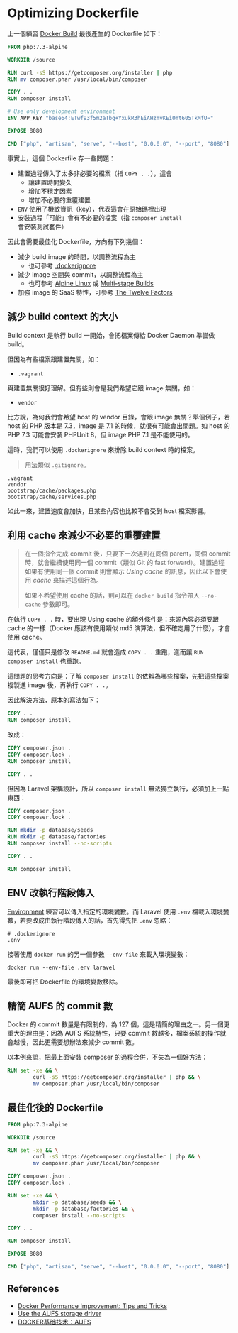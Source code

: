 # Optimizing Dockerfile

上一個練習 [Docker Build](exercises-21-docker-build.md) 最後產生的 Dockerfile 如下：

```dockerfile
FROM php:7.3-alpine

WORKDIR /source

RUN curl -sS https://getcomposer.org/installer | php
RUN mv composer.phar /usr/local/bin/composer

COPY . .
RUN composer install

# Use only development environment
ENV APP_KEY "base64:ETwf93f5m2aTbg+YxukR3hEiAHzmvKEi0mt605TkMfU="

EXPOSE 8080

CMD ["php", "artisan", "serve", "--host", "0.0.0.0", "--port", "8080"]
```

事實上，這個 Dockerfile 存一些問題：

* 建置過程傳入了太多非必要的檔案（指 `COPY . .`），這會
  + 讓建置時間變久
  + 增加不穩定因素
  + 增加不必要的重覆建置
* `ENV` 使用了機敏資訊（key），代表這會在原始碼裡出現
* 安裝過程「可能」會有不必要的檔案（指 `composer install` 會安裝測試套件）

因此會需要最佳化 Dockerfile，方向有下列幾個：

* 減少 build image 的時間，以調整流程為主
  + 也可參考 [.dockerignore](https://docs.docker.com/engine/reference/builder/#dockerignore-file)
* 減少 image 空間與 commit，以調整流程為主
  + 也可參考 [Alpine Linux](https://hub.docker.com/_/alpine/) 或 [Multi-stage Builds](https://docs.docker.com/develop/develop-images/multistage-build/)
* 加強 image 的 SaaS 特性，可參考 [The Twelve Factors](https://12factor.net/)

## 減少 build context 的大小

Build context 是執行 build 一開始，會把檔案傳給 Docker Daemon 準備做 build。

但因為有些檔案跟建置無關，如：

* `.vagrant`

與建置無關很好理解。但有些則會是我們希望它跟 image 無關，如：

* `vendor`

比方說，為何我們會希望 host 的 vendor 目錄，會跟 image 無關？舉個例子，若 host 的 PHP 版本是 7.3，image 是 7.1 的時候，就很有可能會出問題。如 host 的 PHP 7.3 可能會安裝 PHPUnit 8，但 image PHP 7.1 是不能使用的。

這時，我們可以使用 `.dockerignore` 來排除 build context 時的檔案。

> 用法類似 `.gitignore`。

```
.vagrant
vendor
bootstrap/cache/packages.php
bootstrap/cache/services.php
```

如此一來，建置速度會加快，且某些內容也比較不會受到 host 檔案影響。

## 利用 cache 來減少不必要的重覆建置

> 在一個指令完成 commit 後，只要下一次遇到在同個 parent，同個 commit 時，就會繼續使用同一個 commit（類似 Git 的 fast forward）。建置過程如果有使用同一個 commit 則會顯示 *Using cache* 的訊息，因此以下會使用 *cache* 來描述這個行為。
> 
> 如果不希望使用 cache 的話，則可以在 `docker build` 指令帶入 `--no-cache` 參數即可。

在執行 `COPY . .` 時，要出現 Using cache 的額外條件是：來源內容必須要跟 cache 的一樣（Docker 應該有使用類似 md5 演算法，但不確定用了什麼），才會使用 cache。

這代表，僅僅只是修改 `README.md` 就會造成 `COPY . .` 重跑，進而讓 `RUN composer install` 也重跑。 

這問題的思考方向是：了解 `composer install` 的依賴為哪些檔案，先把這些檔案複製進 image 後，再執行 `COPY . .`。

因此解決方法，原本的寫法如下：

```dockerfile
COPY . .
RUN composer install
```

改成：

```dockerfile
COPY composer.json .
COPY composer.lock .
RUN composer install

COPY . .
```

但因為 Laravel 架構設計，所以 `composer install` 無法獨立執行，必須加上一點東西：

```dockerfile
COPY composer.json .
COPY composer.lock .

RUN mkdir -p database/seeds
RUN mkdir -p database/factories
RUN composer install --no-scripts

COPY . .

RUN composer install
```

## ENV 改執行階段傳入

[Environment](exercises-11-environment.md) 練習可以傳入指定的環境變數。而 Laravel 使用 `.env` 檔載入環境變數，若要改成由執行階段傳入的話，首先得先把 `.env` 忽略：

```
# .dockerignore
.env
```

接著使用 `docker run` 的另一個參數 `--env-file` 來載入環境變數：

```
docker run --env-file .env laravel
```

最後即可把 Dockerfile 的環境變數移除。

## 精簡 AUFS 的 commit 數

Docker 的 commit 數量是有限制的，為 127 個，這是精簡的理由之一。另一個更重大的理由是：因為 AUFS 系統特性，只要 commit 數越多，檔案系統的操作就會越慢，因此更需要想辦法來減少 commit 數。

以本例來說，把最上面安裝 composer 的過程合併，不失為一個好方法：

```dockerfile
RUN set -xe && \
        curl -sS https://getcomposer.org/installer | php && \
        mv composer.phar /usr/local/bin/composer
```

## 最佳化後的 Dockerfile

```dockerfile
FROM php:7.3-alpine

WORKDIR /source

RUN set -xe && \
        curl -sS https://getcomposer.org/installer | php && \
        mv composer.phar /usr/local/bin/composer

COPY composer.json .
COPY composer.lock .

RUN set -xe && \
        mkdir -p database/seeds && \
        mkdir -p database/factories && \
        composer install --no-scripts

COPY . .

RUN composer install

EXPOSE 8080

CMD ["php", "artisan", "serve", "--host", "0.0.0.0", "--port", "8080"]
```

## References

* [Docker Performance Improvement: Tips and Tricks](https://stackify.com/docker-performance-improvement-tips-and-tricks/)
* [Use the AUFS storage driver](https://docs.docker.com/storage/storagedriver/aufs-driver/)
* [DOCKER基础技术：AUFS](https://coolshell.cn/articles/17061.html)
